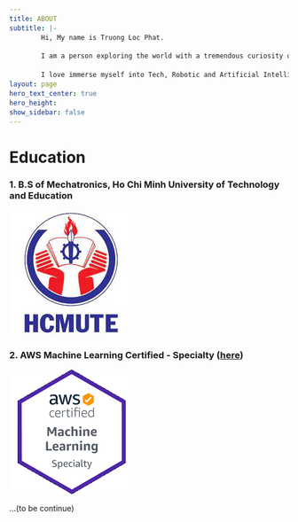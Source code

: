 ```yaml
---
title: ABOUT
subtitle: |- 
        Hi, My name is Truong Loc Phat.

        I am a person exploring the world with a tremendous curiosity of Science

        I love immerse myself into Tech, Robotic and Artificial Intelligence
layout: page
hero_text_center: true
hero_height: 
show_sidebar: false
---
```




# Education

### 1. B.S of Mechatronics, Ho Chi Minh University of Technology and Education

![HCMUTE](/img/hcmute.jpg)

### 2. AWS Machine Learning Certified - Specialty ([here](https://www.youracclaim.com/badges/df01edc6-d23c-4626-acfa-37fb96fec3f4/linked_in_profile)) 

![AWS](/img/aws.png)

...(to be continue)